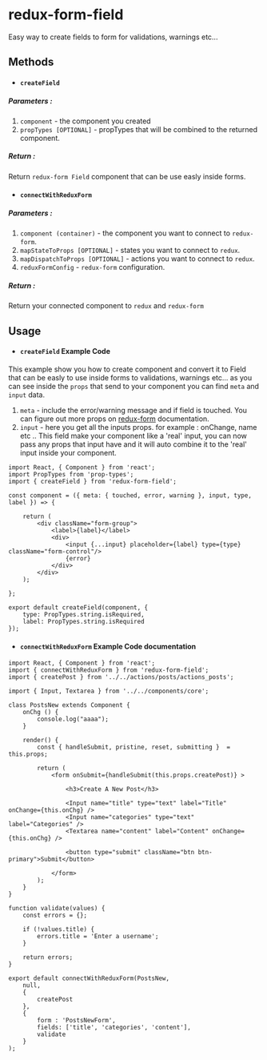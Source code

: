 # redux-form-field
Easy way to create fields to form for validations, warnings etc...

## Methods

* #### `createField`
##### Parameters :
1. `component` - the component you created
2. `propTypes [OPTIONAL]` - propTypes that will be combined to the returned component.

##### Return :
Return `redux-form Field` component that can be use easly inside forms.

* #### `connectWithReduxForm`
##### Parameters :
1. `component (container)` - the component you want to connect to `redux-form`.
2. `mapStateToProps [OPTIONAL]` - states you want to connect to `redux`.
3. `mapDispatchToProps [OPTIONAL]` - actions you want to connect to `redux`.
4. `reduxFormConfig` - `redux-form` configuration.

##### Return :
Return your connected component to `redux` and `redux-form`


## Usage

* #### `createField` Example Code
This example show you how to create component and convert it to Field that can be easly to use inside forms to validations, warnings etc...
as you can see inside the `props` that send to your component you can find `meta` and `input` data.

1. `meta` - include the error/warning message and if field is touched. You can figure out more props on <a href="http://redux-   form.com/6.6.3/" target="_blank">redux-form</a> documentation.
2. `input` - here you get all the inputs props. for example : onChange, name etc ..
  This field make your component like a 'real' input, you can now pass any props that input have and it will auto combine it to the 'real' input inside your component.

```JSX
import React, { Component } from 'react';
import PropTypes from 'prop-types';
import { createField } from 'redux-form-field';

const component = ({ meta: { touched, error, warning }, input, type, label }) => {

    return (
        <div className="form-group">
            <label>{label}</label>
            <div>
                <input {...input} placeholder={label} type={type} className="form-control"/>
                {error}
            </div>
        </div>
    );

};

export default createField(component, {
    type: PropTypes.string.isRequired,
    label: PropTypes.string.isRequired
});
```

* #### `connectWithReduxForm` Example Code documentation

```JSX
import React, { Component } from 'react';
import { connectWithReduxForm } from 'redux-form-field';
import { createPost } from '../../actions/posts/actions_posts';

import { Input, Textarea } from '../../components/core';

class PostsNew extends Component {
    onChg () {
        console.log("aaaa");
    }

    render() {
        const { handleSubmit, pristine, reset, submitting }  = this.props;

        return (
            <form onSubmit={handleSubmit(this.props.createPost)} >

                <h3>Create A New Post</h3>

                <Input name="title" type="text" label="Title" onChange={this.onChg} />
                <Input name="categories" type="text" label="Categories" />
                <Textarea name="content" label="Content" onChange={this.onChg} />

                <button type="submit" className="btn btn-primary">Submit</button>

            </form>
        );
    }
}

function validate(values) {
    const errors = {};

    if (!values.title) {
        errors.title = 'Enter a username';
    }

    return errors;
}

export default connectWithReduxForm(PostsNew,
    null,
    {
        createPost
    },
    {
        form : 'PostsNewForm',
        fields: ['title', 'categories', 'content'],
        validate
    }
);
```
